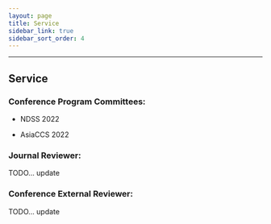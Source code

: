 ```yaml
---
layout: page
title: Service
sidebar_link: true
sidebar_sort_order: 4
---
```



___

## Service

### Conference Program Committees:

- NDSS 2022

- AsiaCCS 2022



### Journal Reviewer:

TODO... update


### Conference External Reviewer:

TODO... update